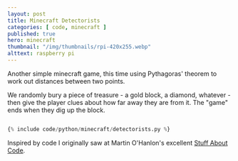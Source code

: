 ```yaml
---
layout: post
title: Minecraft Detectorists
categories: [ code, minecraft ]
published: true
hero: minecraft 
thumbnail: "/img/thumbnails/rpi-420x255.webp"
alttext: raspberry pi
---
```


Another simple minecraft game, this time using Pythagoras' theorem to work out distances between two points.

We randomly bury a piece of treasure - a gold block, a diamond, whatever - then give the player clues about 
how far away they are from it. The "game" ends when they dig up the block.

```python

{% include code/python/minecraft/detectorists.py %}

```

Inspired by code I originally saw at Martin O'Hanlon's excellent <a href="https://www.stuffaboutcode.com/2013/01/raspberry-pi-minecraft-hide-and-seek.html">Stuff 
About Code</a>.
